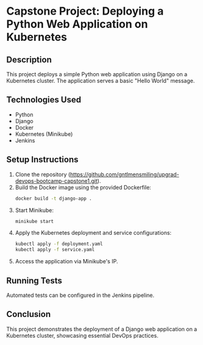
# Capstone Project: Deploying a Python Web Application on Kubernetes

## Description
This project deploys a simple Python web application using Django on a Kubernetes cluster. The application serves a basic "Hello World" message.

## Technologies Used
- Python
- Django
- Docker
- Kubernetes (Minikube)
- Jenkins

## Setup Instructions
1. Clone the repository (https://github.com/gntlmensmiling/upgrad-devops-bootcamp-capstone1.git).
2. Build the Docker image using the provided Dockerfile:
   ```bash
   docker build -t django-app .
   ```
3. Start Minikube:
   ```bash
   minikube start
   ```
4. Apply the Kubernetes deployment and service configurations:
   ```bash
   kubectl apply -f deployment.yaml
   kubectl apply -f service.yaml
   ```
5. Access the application via Minikube's IP.

## Running Tests
Automated tests can be configured in the Jenkins pipeline.

## Conclusion
This project demonstrates the deployment of a Django web application on a Kubernetes cluster, showcasing essential DevOps practices.
